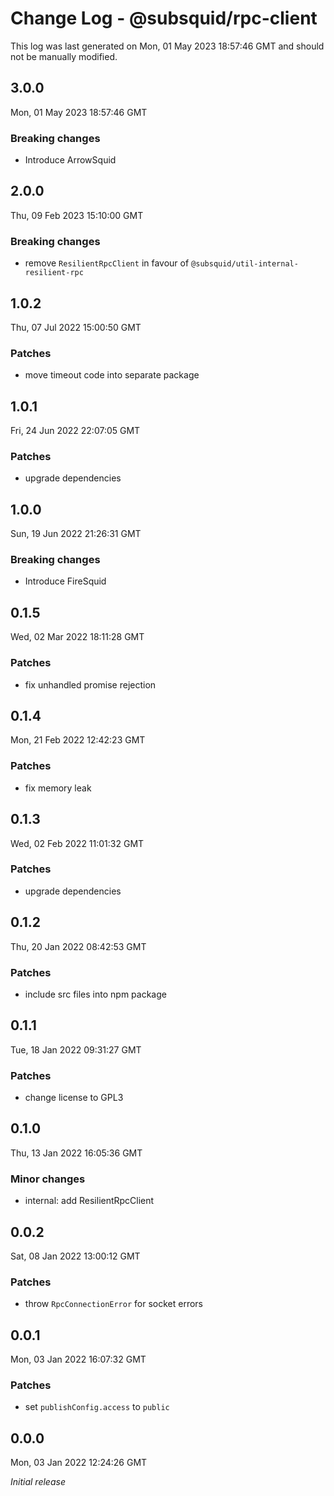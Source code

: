 # Change Log - @subsquid/rpc-client

This log was last generated on Mon, 01 May 2023 18:57:46 GMT and should not be manually modified.

## 3.0.0
Mon, 01 May 2023 18:57:46 GMT

### Breaking changes

- Introduce ArrowSquid

## 2.0.0
Thu, 09 Feb 2023 15:10:00 GMT

### Breaking changes

- remove `ResilientRpcClient` in favour of `@subsquid/util-internal-resilient-rpc`

## 1.0.2
Thu, 07 Jul 2022 15:00:50 GMT

### Patches

- move timeout code into separate package

## 1.0.1
Fri, 24 Jun 2022 22:07:05 GMT

### Patches

- upgrade dependencies

## 1.0.0
Sun, 19 Jun 2022 21:26:31 GMT

### Breaking changes

- Introduce FireSquid

## 0.1.5
Wed, 02 Mar 2022 18:11:28 GMT

### Patches

- fix unhandled promise rejection

## 0.1.4
Mon, 21 Feb 2022 12:42:23 GMT

### Patches

- fix memory leak

## 0.1.3
Wed, 02 Feb 2022 11:01:32 GMT

### Patches

- upgrade dependencies

## 0.1.2
Thu, 20 Jan 2022 08:42:53 GMT

### Patches

- include src files into npm package

## 0.1.1
Tue, 18 Jan 2022 09:31:27 GMT

### Patches

- change license to GPL3

## 0.1.0
Thu, 13 Jan 2022 16:05:36 GMT

### Minor changes

- internal: add ResilientRpcClient

## 0.0.2
Sat, 08 Jan 2022 13:00:12 GMT

### Patches

- throw `RpcConnectionError` for socket errors

## 0.0.1
Mon, 03 Jan 2022 16:07:32 GMT

### Patches

- set `publishConfig.access` to `public`

## 0.0.0
Mon, 03 Jan 2022 12:24:26 GMT

_Initial release_

